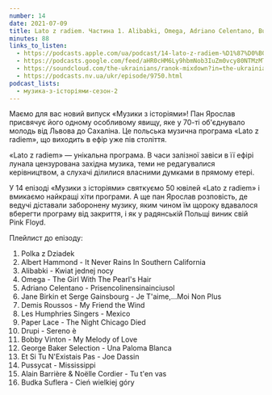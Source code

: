 ```yaml
---
number: 14
date: 2021-07-09
title: Lato z radiem. Частина 1. Alibabki, Omega, Adriano Celentano, Budka Suflera
minutes: 88
links_to_listen:
  - https://podcasts.apple.com/ua/podcast/14-lato-z-radiem-%D1%87%D0%B0%D1%81%D1%82%D0%B8%D0%BD%D0%B0-1-alibabki-omega-adriano-celentano/id1546083745?i=1000528338497
  - https://podcasts.google.com/feed/aHR0cHM6Ly9hbmNob3IuZm0vcy80NTMzMTgxMC9wb2RjYXN0L3Jzcw/episode/ZDFhZGE2ODctZjQ0MS00NmY1LTk3MTAtNzYyNTViZDc0OGIx
  - https://soundcloud.com/the-ukrainians/ranok-mixdown?in=the-ukrainians/sets/muzykazist
  - https://podcasts.nv.ua/ukr/episode/9750.html
podcast_lists:
  - музика-з-історіями-сезон-2
---
```


Маємо для вас новий випуск «Музики з історіями»! Пан Ярослав присвячує його
одному особливому явищу, яке у 70-ті об'єднувало молодь від Львова до Сахаліна.
Це польська музична програма «Lato z radiem», що виходить в ефір уже пів
століття.

«Lato z radiem» — унікальна програма. В часи залізної завіси в її ефірі лунала
цензурована західна музика, теми не редагувалися керівництвом, а слухачі
ділилися власними думками в прямому етері.

У 14 епізоді «Музики з історіями» святкуємо 50 ювілей «Lato z radiem» і
вмикаємо найкращі хіти програми. А ще пан Ярослав розповість, де ведучі
діставали заборонену музику, яким чином їм щороку вдавалося вберегти програму
від закриття, і як у радянській Польщі виник свій Pink Floyd.

Плейлист до епізоду:

1. Polka z Dziadek
2. Albert Hammond - It Never Rains In Southern California
3. Alibabki - Kwiat jednej nocy
4. Omega - The Girl With The Pearl's Hair
5. Adriano Celentano - Prisencolinensinainciusol
6. Jane Birkin et Serge Gainsbourg - Je T'aime,...Moi Non Plus
7. Demis Roussos - My Friend the Wind
8. Les Humphries Singers - Mexico
9. Paper Lace - The Night Chicago Died
10. Drupi - Sereno è
11. Bobby Vinton - My Melody of Love
12. George Baker Selection - Una Paloma Blanca
13. Et Si Tu N'Existais Pas - Joe Dassin
14. Pussycat - Mississippi
15. Alain Barrière & Noëlle Cordier - Tu t'en vas
16. Budka Suflera - Cień wielkiej góry
